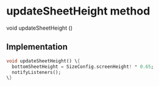 


# updateSheetHeight method








void updateSheetHeight
()








## Implementation

```dart
void updateSheetHeight() \{
  bottomSheetHeight = SizeConfig.screenHeight! * 0.65;
  notifyListeners();
\}
```







